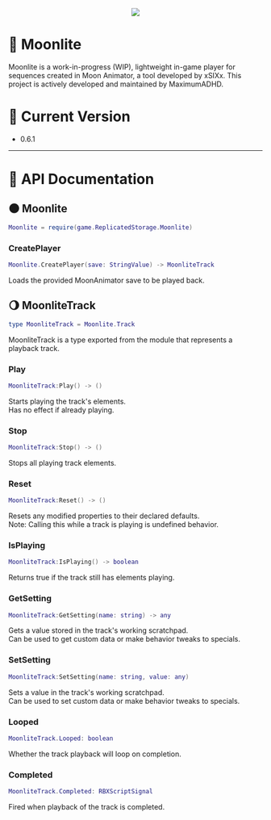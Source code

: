 <p align="center">
  <img src="https://i.imgur.com/aeQoOZ0.png">
</p>

# 🌙 Moonlite

Moonlite is a work-in-progress (WIP), lightweight in-game player for sequences created in Moon Animator, a tool developed by xSIXx. This project is actively developed and maintained by MaximumADHD.

# 🔖 Current Version
- 0.6.1

---

# 🚀 API Documentation 

## 🌑 Moonlite

```lua
Moonlite = require(game.ReplicatedStorage.Moonlite)
```

### CreatePlayer
```lua
Moonlite.CreatePlayer(save: StringValue) -> MoonliteTrack
```
Loads the provided MoonAnimator save to be played back.

## 🌖 MoonliteTrack
```lua
type MoonliteTrack = Moonlite.Track
```
MoonliteTrack is a type exported from the module that represents a playback track.

### Play
```lua
MoonliteTrack:Play() -> ()
```
Starts playing the track's elements.<br/>
Has no effect if already playing.

### Stop
```lua
MoonliteTrack:Stop() -> ()
```
Stops all playing track elements.

### Reset
```lua
MoonliteTrack:Reset() -> ()
```
Resets any modified properties to their declared defaults.<br/>
Note: Calling this while a track is playing is undefined behavior.

### IsPlaying
```lua
MoonliteTrack:IsPlaying() -> boolean
```
Returns true if the track still has elements playing.

### GetSetting
```lua
MoonliteTrack:GetSetting(name: string) -> any
```
Gets a value stored in the track's working scratchpad.<br/>
Can be used to get custom data or make behavior tweaks to specials.

### SetSetting
```lua
MoonliteTrack:SetSetting(name: string, value: any)
```
Sets a value in the track's working scratchpad.<br/>
Can be used to set custom data or make behavior tweaks to specials.

### Looped
```lua
MoonliteTrack.Looped: boolean
```
Whether the track playback will loop on completion.

### Completed
```lua
MoonliteTrack.Completed: RBXScriptSignal
```
Fired when playback of the track is completed.